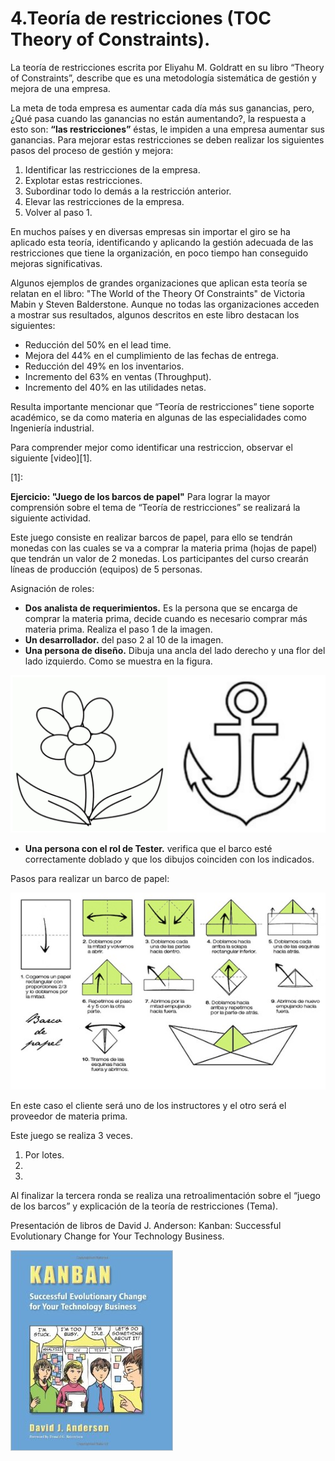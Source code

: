 # 4.Teoría de restricciones (TOC Theory of Constraints).

La teoría de restricciones escrita por Eliyahu M. Goldratt en su libro “Theory of Constraints”, describe que es una metodología sistemática de gestión y mejora de una empresa.

La meta de toda empresa es aumentar cada día más sus ganancias, pero, ¿Qué pasa cuando las ganancias no están aumentando?, la respuesta a esto son: __“las restricciones”__ éstas, le impiden a una empresa aumentar sus ganancias. Para mejorar estas restricciones se deben realizar los siguientes pasos del proceso de gestión y mejora:

1. Identificar las restricciones de la empresa.
2. Explotar estas restricciones.
3. Subordinar todo lo demás a la restricción anterior.
4. Elevar las restricciones de la empresa.
5. Volver al paso 1.

En muchos países y en diversas empresas sin importar el giro se ha aplicado esta teoría, identificando y aplicando la gestión adecuada de las restricciones que tiene la organización, en poco tiempo han conseguido mejoras significativas.

Algunos ejemplos de grandes organizaciones que aplican esta teoría se relatan en el libro: "The World of the Theory Of Constraints" de Victoria Mabin y Steven Balderstone. Aunque no todas las organizaciones acceden a mostrar sus resultados, algunos descritos en este libro destacan los siguientes:

* Reducción del 50% en el lead time.
* Mejora del 44% en el cumplimiento de las fechas de entrega.
* Reducción del 49% en los inventarios.
* Incremento del 63% en ventas (Throughput).
* Incremento del 40% en las utilidades netas.


Resulta importante mencionar que “Teoría de restricciones”  tiene soporte académico, se da como materia en algunas de las especialidades como Ingeniería industrial.

Para comprender mejor como identificar una restriccion, observar el siguiente [video][1].

[1]: 

__Ejercicio: "Juego de los barcos de papel"__ 
Para lograr la mayor comprensión sobre el tema de “Teoría de restricciones” se realizará la siguiente actividad.

Este juego consiste en realizar barcos de papel, para ello se tendrán monedas con las cuales se va a comprar la materia prima (hojas de papel) que tendrán un valor de 2 monedas. Los participantes del curso crearán líneas de producción (equipos) de 5 personas.

Asignación de roles:

* __Dos analista de requerimientos.__ Es la persona que se encarga de comprar la materia prima, decide cuando es necesario comprar más materia prima. Realiza el paso 1 de la imagen.
* __Un desarrollador.__ del paso 2 al 10 de la imagen.
* __Una persona de diseño.__ Dibuja una ancla del lado derecho y una flor del lado izquierdo. Como se muestra en la figura.

![Flor del lado izquierdo Y ancla del lado derecho](images/anclayflor.jpg)

* __Una persona con el rol de Tester.__ verifica que el barco esté correctamente doblado y que los dibujos coinciden con los indicados.

Pasos para realizar un barco de papel:

![Imagen que muestra como hacer un barco de papel](images/barcodepapel.jpg)

En este caso el cliente será uno de los instructores y el otro será el proveedor de materia prima.

Este juego se realiza 3 veces.

1. Por lotes.
2. 
3.
 
Al finalizar la tercera ronda se realiza una retroalimentación sobre el “juego de los barcos” y explicación de la teoría de restricciones (Tema).

Presentación de libros de David J. Anderson: Kanban: Successful Evolutionary Change for Your Technology Business.

![Libro Kanban](images/kanban.jpg)
